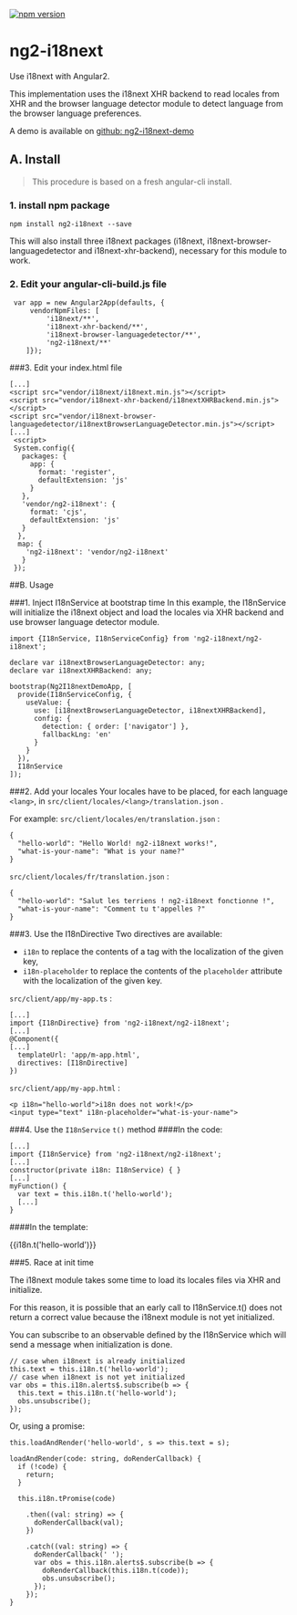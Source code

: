 [![npm version](https://badge.fury.io/js/ng2-i18next.svg)](https://badge.fury.io/js/ng2-i18next)

# ng2-i18next
Use i18next with Angular2.

This implementation uses the i18next XHR backend to read locales from XHR and the browser language detector module to detect language from the browser language preferences.

A demo is available on [github: ng2-i18next-demo](https://github.com/actimeo/ng2-i18next-demo)

## A. Install 

> This procedure is based on a fresh angular-cli install.

### 1. install npm package
    npm install ng2-i18next --save

This will also install three i18next packages (i18next, i18next-browser-languagedetector and i18next-xhr-backend), necessary for this module to work.

### 2. Edit your angular-cli-build.js file

     var app = new Angular2App(defaults, {
         vendorNpmFiles: [ 
             'i18next/**', 
             'i18next-xhr-backend/**', 
             'i18next-browser-languagedetector/**', 
             'ng2-i18next/**'
        ]});
###3. Edit your index.html file

    [...]
    <script src="vendor/i18next/i18next.min.js"></script>
    <script src="vendor/i18next-xhr-backend/i18nextXHRBackend.min.js"></script>
    <script src="vendor/i18next-browser-languagedetector/i18nextBrowserLanguageDetector.min.js"></script>
    [...]
     <script>
     System.config({
       packages: {
         app: {
           format: 'register',
           defaultExtension: 'js'
         }
       },
       'vendor/ng2-i18next': {
         format: 'cjs',
         defaultExtension: 'js'
       }                
      },
      map: {
        'ng2-i18next': 'vendor/ng2-i18next'
       }
     });

##B. Usage

###1. Inject I18nService at bootstrap time
In this example, the I18nService will initialize the i18next object and load the locales via XHR backend and use browser language detector module. 
 

    import {I18nService, I18nServiceConfig} from 'ng2-i18next/ng2-i18next';

    declare var i18nextBrowserLanguageDetector: any;
    declare var i18nextXHRBackend: any;

    bootstrap(Ng2I18nextDemoApp, [
      provide(I18nServiceConfig, {
        useValue: {
      	  use: [i18nextBrowserLanguageDetector, i18nextXHRBackend],
      	  config: {
            detection: { order: ['navigator'] },
            fallbackLng: 'en'
      	  }
    	}
      }),
      I18nService
    ]);

###2. Add your locales
Your locales have to be placed, for each language `<lang>`, in `src/client/locales/<lang>/translation.json` .

For example:
`src/client/locales/en/translation.json` :

    {
      "hello-world": "Hello World! ng2-i18next works!",
      "what-is-your-name": "What is your name?"
    }


`src/client/locales/fr/translation.json` :

    {
      "hello-world": "Salut les terriens ! ng2-i18next fonctionne !",
      "what-is-your-name": "Comment tu t'appelles ?"
    }

###3. Use the I18nDirective
Two directives are available:

 - `i18n` to replace the contents of a tag with the localization of the given key,
 - `i18n-placeholder` to replace the contents of the `placeholder` attribute with the localization of the given key.

`src/client/app/my-app.ts` :

    [...]
    import {I18nDirective} from 'ng2-i18next/ng2-i18next';
    [...]
    @Component({
    [...]
      templateUrl: 'app/m-app.html',
      directives: [I18nDirective]
    })

`src/client/app/my-app.html` :

    <p i18n="hello-world">i18n does not work!</p>
    <input type="text" i18n-placeholder="what-is-your-name">

###4. Use the `I18nService` `t()` method
####In the code:

    [...]
    import {I18nService} from 'ng2-i18next/ng2-i18next';
    [...]
    constructor(private i18n: I18nService) { }
    [...]
    myFunction() {
      var text = this.i18n.t('hello-world');
      [...]
    }

####In the template:
    <p>{{i18n.t('hello-world')}}</p>

###5. Race at init time

The i18next module takes some time to load its locales files via XHR and initialize.

For this reason, it is possible that an early call to I18nService.t() does not return a correct value because the i18next module is not yet initialized.

You can subscribe to an observable defined by the I18nService which will send a message when initialization is done.

    // case when i18next is already initialized
    this.text = this.i18n.t('hello-world');
    // case when i18next is not yet initialized
    var obs = this.i18n.alerts$.subscribe(b => {
      this.text = this.i18n.t('hello-world');
      obs.unsubscribe();
    });

Or, using a promise:

    this.loadAndRender('hello-world', s => this.text = s);
    
    loadAndRender(code: string, doRenderCallback) {
      if (!code) {
        return;
      }

      this.i18n.tPromise(code)

        .then((val: string) => {
          doRenderCallback(val);
        })

        .catch((val: string) => {
          doRenderCallback(' ');
          var obs = this.i18n.alerts$.subscribe(b => {
            doRenderCallback(this.i18n.t(code));
            obs.unsubscribe();
          });
        });
    }

